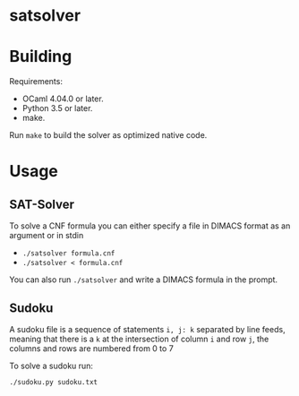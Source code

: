 # satsolver

Building
=

Requirements:

- OCaml 4.04.0 or later.
- Python 3.5 or later.
- make.

Run `make` to build the solver as optimized native code.

Usage
=

SAT-Solver
-

To solve a CNF formula you can either specify a file in DIMACS format as an argument or in stdin

- ```./satsolver formula.cnf```
- ```./satsolver < formula.cnf```

You can also run `./satsolver` and write a DIMACS formula in the prompt.


Sudoku
-

A sudoku file is a sequence of statements ```i, j: k``` separated by line feeds, meaning that there is a `k` at the intersection of column `i` and row `j`, the columns and rows are numbered from 0 to 7

To solve a sudoku run:

```./sudoku.py sudoku.txt```
